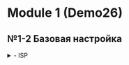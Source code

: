 # Module 1 (Demo26)
## №1-2 Базовая настройка 
<details>
<summary> - ISP  </summary>
hostnamectl set-hostname ISP
mkdir /etc/net/ifaces/{ens20,ens21,ens22}
echo -e "BOOTPROTO=static/nCONFIG_IPV4=yes/nDISABLED=no/nTYPE=eth" > /etc/net/ifaces/ens20/options
cp /etc/net/ifaces/ens20
</details>
